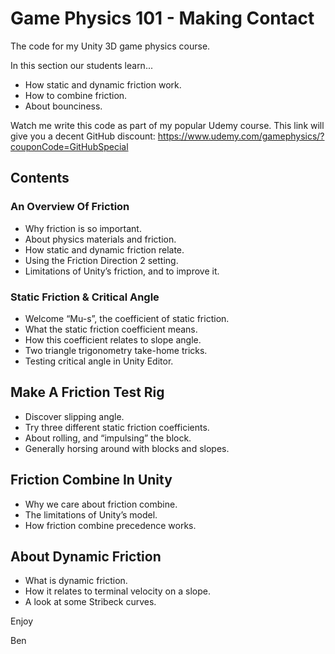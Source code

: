 # Game Physics 101 - Making Contact
The code for my Unity 3D game physics course.

In this section our students learn...

+ How static and dynamic friction work.
+ How to combine friction.
+ About bounciness.

Watch me write this code as part of my popular Udemy course. This link will give you a decent GitHub discount: https://www.udemy.com/gamephysics/?couponCode=GitHubSpecial

## Contents
### An Overview Of Friction
* Why friction is so important.
* About physics materials and friction.
* How static and dynamic friction relate.
* Using the Friction Direction 2 setting.
* Limitations of Unity’s friction, and to improve it.

### Static Friction & Critical Angle
* Welcome “Mu-s”, the coefficient of static friction.
* What the static friction coefficient means.
* How this coefficient relates to slope angle.
* Two triangle trigonometry take-home tricks.
* Testing critical angle in Unity Editor.

## Make A Friction Test Rig
* Discover slipping angle.
* Try three different static friction coefficients.
* About rolling, and “impulsing” the block.
* Generally horsing around with blocks and slopes.

## Friction Combine In Unity
* Why we care about friction combine.
* The limitations of Unity’s model.
* How friction combine precedence works.

## About Dynamic Friction
* What is dynamic friction.
* How it relates to terminal velocity on a slope.
* A look at some Stribeck curves.

Enjoy

Ben